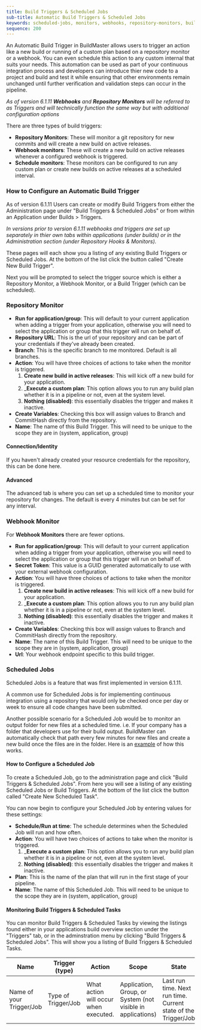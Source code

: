 ```yaml
---
title: Build Triggers & Scheduled Jobs
sub-title: Automatic Build Triggers & Scheduled Jobs
keywords: scheduled-jobs, monitors, webhooks, repository-monitors, buildmaster, continuous-integration
sequence: 200
---
```


An Automatic Build Trigger in BuildMaster allows users to trigger an action like a new build or running of a custom plan based on a repository monitor or a webhook. You can even schedule this action to any custom internal that suits your needs. This automation can be used as part of your continuous integration process and developers can introduce thier new code to a project and build and test it while ensuring that other environments remain unchanged until further verification and validation steps can occur in the pipeline.  

_As of version 6.1.11 __Webhooks__ and __Repository Monitors__ will be referred to as Triggers and will technically function the same way but with additional configuration options_

There are three types of build triggers:
 * __Repository Monitors__: These will monitor a git repository for new commits and will create a new build on active releases.
 * __Webhook monitors__: These will create a new build on active releases whenever a configured webhook is triggered. 
 * __Schedule monitors__: These monitors can be configured to run any custom plan or create new builds on active releases at a scheduled interval. 

### How to Configure an Automatic Build Trigger
As of version 6.1.11 Users can create or modify Build Triggers from either the Administration page under "Build Triggers & Scheduled Jobs" or from within an Application under Builds > Triggers. 

_In versions prior to version 6.1.11 webhooks and triggers are set up separately in thier own tabs within applications (under builds) or in the Administration section (under Repository Hooks & Monitors)._

These pages will each show you a listing of any existing Build Triggers or Scheduled Jobs. At the bottom of the list click the button called "Create New Build Trigger".

Next you will be prompted to select the trigger source which is either a Repository Monitor, a Webhook Monitor, or a Build Trigger (which can be scheduled). 


### Repository Monitor

-  __Run for application/group__: This will default to your current application when adding a trigger from your application, otherwise you will need to select the application or group that this trigger will run on behalf of.
- __Repository URL__:  This is the url of your repository and can be part of your credentials if they've already been created. 
- __Branch__: This is the specific branch to me monitored. Default is all branches.
- __Action__: You will have three choices of actions to take when the monitor is triggered.
    1. __Create new build in active releases__: This will kick off a new build for your application.
    2. ___Execute a custom plan__: This option allows you to run any build plan whether it is in a pipeline or not, even at the system level.
    3. __Nothing (disabled)__: this essentially disables the trigger and makes it inactive.
- __Create Variables__: Checking this box will assign values to Branch and CommitHash directly from the repository.    
- __Name__: The name of this Build Trigger. This will need to be unique to the scope they are in (system, application, group)

#### Connection/Identity
If you haven't already created your resource credentials for the repository, this can be done here.

#### Advanced
The advanced tab  is where you can set up a scheduled time to monitor your repository for changes. The default is every 4 minutes but can be set for any interval.

### Webhook Monitor

For __Webhook Monitors__ there are fewer options. 

-  __Run for application/group__: This will default to your current application when adding a trigger from your application, otherwise you will need to select the application or group that this trigger will run on behalf of.
- __Secret Token__: This value is a GUID generated automatically to use with your external webhook configuration.  
- __Action__: You will have three choices of actions to take when the monitor is triggered.
    1. __Create new build in active releases__: This will kick off a new build for your application.
    2. ___Execute a custom plan__: This option allows you to run any build plan whether it is in a pipeline or not, even at the system level.
    3. __Nothing (disabled)__: this essentially disables the trigger and makes it inactive.
- __Create Variables__: Checking this box will assign values to Branch and CommitHash directly from the repository.    
- __Name__: The name of this Build Trigger. This will need to be unique to the scope they are in (system, application, group)
- __Url__: Your webhook endpoint specific to this build trigger.


### Scheduled Jobs
Scheduled Jobs is a feature that was first implemented in version 6.1.11. 
 
A common use for Scheduled Jobs is for implementing continuous integration using a repository that would only be checked once per day or week to ensure all code changes have been submitted. 

Another possible scenario for a Scheduled Job would be to monitor an output folder for new files at a scheduled time. i.e. If your company has a folder that developers use for their build output. BuildMaster can automatically check that path every few minutes for new files and create a new build once the files are in the folder. Here is an [example](https://buildmaster.inedo.com/applications/42/) of how this works.


#### How to Configure a Scheduled Job
To create a Scheduled Job, go to the administration page and click "Build Triggers & Scheduled Jobs". From here you will see a listing of any existing Scheduled Jobs or Build Triggers. At the bottom of the list click the button called "Create New Scheduled Task".

You can now begin to configure your Scheduled Job by entering values for these settings:


- __Schedule/Run at time__: The schedule determines when the Scheduled Job will run and how often. 
- __Action__: You will have two choices of actions to take when the monitor is triggered.
    1. ___Execute a custom plan__: This option allows you to run any build plan whether it is in a pipeline or not, even at the system level.
    3. __Nothing (disabled)__: this essentially disables the trigger and makes it inactive.
- __Plan__: This is the name of the plan that will run in the first stage of your pipeline.
- __Name__: The name of this Scheduled Job. This will need to be unique to the scope they are in (system, application, group)


#### Monitoring Build Triggers & Scheduled Tasks
You can monitor Build Triggers & Scheduled Tasks by viewing the listings found either in your applications build overview section under the "Triggers" tab, or in the adminstration menu by clicking "Build Triggers & Scheduled Jobs". This will show you a listing of Build Triggers & Scheduled Tasks. 

|Name |Trigger (type)|Action|Scope |State
|---|---|---|---|---|
|Name of your Trigger/Job|Type of Trigger/Job|What action will occur when executed.|Application, Group, or System (not visible in applications)| Last run time. Next run time. Current state of the Trigger/Job
